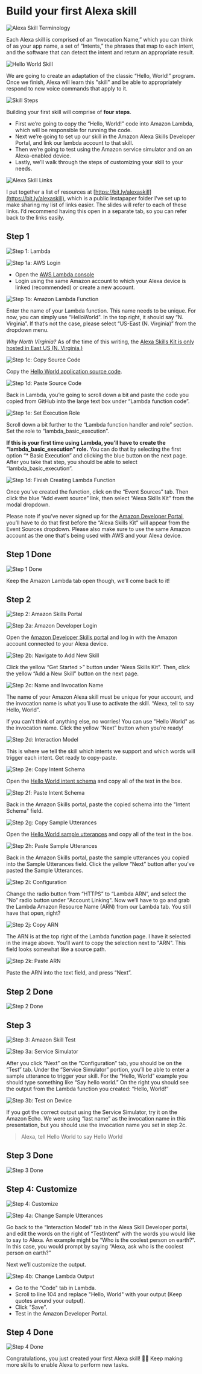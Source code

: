 # Build your first Alexa skill

![Alexa Skill Terminology](https://cdn-images-1.medium.com/max/1200/1*E3155-o18xfC9hVHCriTbQ.png)

Each Alexa skill is comprised of an “Invocation Name,” which you can think of as your app name, a set of “Intents,” the phrases that map to each intent, and the software that can detect the intent and return an appropriate result.

![Hello World Skill](https://cdn-images-1.medium.com/max/1200/1*BzP-MbBpdiNouIdHIL02Cg.png)

We are going to create an adaptation of the classic “Hello, World!” program. Once we finish, Alexa will learn this "skill" and be able to appropriately respond to new voice commands that apply to it.

![Skill Steps](https://cdn-images-1.medium.com/max/1200/1*24YIKOd6a88tep2No3j2bA.png)

Building your first skill will comprise of **four steps**. 

+ First we’re going to copy the “Hello, World!” code into Amazon Lambda, which will be responsible for running the code. 
+ Next we’re going to set up our skill in the Amazon Alexa Skills Developer Portal, and link our lambda account to that skill. 
+ Then we’re going to test using the Amazon service simulator and on an Alexa-enabled device. 
+ Lastly, we’ll walk through the steps of customizing your skill to your needs.

![Alexa Skill Links](https://cdn-images-1.medium.com/max/1200/1*yfcCpuXFFdiZN35T5CLP5g.png)

I put together a list of resources at [https://bit.ly/alexaskill](https://bit.ly/alexaskill), which is a public Instapaper folder I've set up to make sharing my list of links easier. The slides will refer to each of these links. I’d recommend having this open in a separate tab, so you can refer back to the links easily.

## Step 1

![Step 1: Lambda](https://cdn-images-1.medium.com/max/1200/1*xp0LoXq9DA80M2jQDZwkEA.png)

![Step 1a: AWS Login](https://cdn-images-1.medium.com/max/1200/1*_FESNc05l3WFlfdrPwa3Cw.png)

* Open the [AWS Lambda console](https://console.aws.amazon.com/lambda/home?region=us-east-1#/create?step=2)
* Login using the same Amazon account to which your Alexa device is linked (recommended) or create a new account. 

![Step 1b: Amazon Lambda Function](https://cdn-images-1.medium.com/max/800/1*JVW4EmIx2xKnx6aYXqoJMg.png)

Enter the name of your Lambda function. This name needs to be unique. For now, you can simply use “HelloWorld". In the top right, it should say “N. Virginia”. If that’s not the case, please select “US-East (N. Virginia)” from the dropdown menu. 

*Why North Virginia?* As of the time of this writing, the [Alexa Skills Kit is only hosted in East US (N. Virginia.)](https://developer.amazon.com/public/solutions/alexa/alexa-skills-kit/docs/developing-an-alexa-skill-as-a-lambda-function)

![Step 1c: Copy Source Code](https://cdn-images-1.medium.com/max/800/1*TCQhZoLBJtDKdrpMBLxyUA.png)

Copy the [Hello World application source code](https://github.com/Donohue/alexa/blob/master/src/index.js).

![Step 1d: Paste Source Code](https://cdn-images-1.medium.com/max/1200/1*tVBGkuBWAk-wis-PAk07rg.png)

Back in Lambda, you’re going to scroll down a bit and paste the code you copied from GitHub into the large text box under “Lambda function code”.

![Step 1e: Set Execution Role](https://cdn-images-1.medium.com/max/1200/1*gXwTF9sNj_7L-45d8haE8A.png)

Scroll down a bit further to the “Lambda function handler and role” section. Set the role to “lambda\_basic\_execution”. 

**If this is your first time using Lambda, you’ll have to create the “lambda\_basic\_execution” role.** You can do that by selecting the first option “* Basic Execution” and clicking the blue button on the next page. After you take that step, you should be able to select “lambda\_basic\_execution”.


![Step 1d: Finish Creating Lambda Function](https://cdn-images-1.medium.com/max/1200/1*C36HxbtFT3lF9pFmv3JmDQ.png)

Once you’ve created the function, click on the “Event Sources” tab. Then click the blue “Add event source” link, then select “Alexa Skills Kit” from the modal dropdown.

Please note if you’ve never signed up for the [Amazon Developer Portal](https://developer.amazon.com/edw/home.html#/skills/list), you’ll have to do that first before the “Alexa Skills Kit” will appear from the Event Sources dropdown. Please also make sure to use the same Amazon account as the one that's being used with AWS and your Alexa device.

## Step 1 Done

![Step 1 Done](https://cdn-images-1.medium.com/max/800/1*WXBkb3sWDvcw6ifyzvrItQ.gif)

Keep the Amazon Lambda tab open though, we’ll come back to it!

## Step 2

![Step 2: Amazon Skills Portal](https://cdn-images-1.medium.com/max/800/1*fLVUygy4wQszmxRPS5PWHA.png)

![Step 2a: Amazon Developer Login](https://cdn-images-1.medium.com/max/800/1*hGmDXfH3F2mKH6gIkCPZXA.png)

Open the [Amazon Developer Skills portal](https://developer.amazon.com/edw/home.html#/skills/list) and log in with the Amazon account connected to your Alexa device.

![Step 2b: Navigate to Add New Skill](https://cdn-images-1.medium.com/max/800/1*MqUtpDDSsBTUuysjBier_A.png)

Click the yellow “Get Started >” button under “Alexa Skills Kit”. Then, click the yellow “Add a New Skill” button on the next page.

![Step 2c: Name and Invocation Name](https://cdn-images-1.medium.com/max/800/1*7S6kAmf6jLZ7_8RaOZhs4Q.png)

The name of your Amazon Alexa skill must be unique for your account, and the invocation name is what you’ll use to activate the skill. “Alexa, tell <invocation name> to say Hello, World”. 

If you can't think of anything else, no worries! You can use "Hello World" as the invocation name. Click the yellow “Next” button when you’re ready!

![Step 2d: Interaction Model](https://cdn-images-1.medium.com/max/1200/1*iXt3o6KxIZ-wdrRfi4aHpA.png)

This is where we tell the skill which intents we support and which words will trigger each intent. Get ready to copy-paste.

![Step 2e: Copy Intent Schema](https://cdn-images-1.medium.com/max/800/1*Di-Zf3m1N0AWiHKXIpuqPg.png)

Open the [Hello World intent schema](https://github.com/Donohue/alexa/blob/master/speechAssets/IntentSchema.json) and copy all of the text in the box.

![Step 2f: Paste Intent Schema](https://cdn-images-1.medium.com/max/1200/1*eBNZPWCWbasqh7H64sAGWQ.png)

Back in the Amazon Skills portal, paste the copied schema into the "Intent Schema" field.

![Step 2g: Copy Sample Utterances](https://cdn-images-1.medium.com/max/800/1*ob0OlUPBdm8svBKhUFCdnA.png)

Open the [Hello World sample utterances](https://github.com/Donohue/alexa/blob/master/speechAssets/SampleUtterances.txt) and copy all of the text in the box.

![Step 2h: Paste Sample Utterances](https://cdn-images-1.medium.com/max/1200/1*DFmTpNRTDYFaox3JqVGnQw.png)

Back in the Amazon Skills portal, paste the sample utterances you copied into the Sample Utterances field. Click the yellow “Next” button after you’ve pasted the Sample Utterances.

![Step 2i: Configuration](https://cdn-images-1.medium.com/max/1200/1*HKEFi0ievrGYBnoG0jBNMA.png)

Change the radio button from “HTTPS” to “Lambda ARN”, and select the “No” radio button under "Account Linking". Now we’ll have to go and grab the Lambda Amazon Resource Name (ARN) from our Lambda tab. You still have that open, right?

![Step 2j: Copy ARN](https://cdn-images-1.medium.com/max/800/1*yodxeQKrYjxxh26txdKtKg.png)

The ARN is at the top right of the Lambda function page. I have it selected in the image above. You’ll want to copy the selection next to "ARN". This field looks somewhat like a source path.

![Step 2k: Paste ARN](https://cdn-images-1.medium.com/max/800/1*iJHo8qnBQb__hbQL0ro7lA.png)

Paste the ARN into the text field, and press “Next”.

## Step 2 Done

![Step 2 Done](https://cdn-images-1.medium.com/max/800/1*npQAFDyVe3nr1v8x3MCW7A.gif)

## Step 3

![Step 3: Amazon Skill Test](https://cdn-images-1.medium.com/max/800/1*EQPNZwXv_8QO6_cvs3kiXA.png)

![Step 3a: Service Simulator](https://cdn-images-1.medium.com/max/800/1*web80Yh6h15z3Psxa2VL3g.png)

After you click “Next” on the “Configuration” tab, you should be on the “Test” tab. Under the “Service Simulator” portion, you’ll be able to enter a sample utterance to trigger your skill. For the “Hello, World” example you should type something like “Say hello world.” On the right you should see the output from the Lambda function you created: “Hello, World!”

![Step 3b: Test on Device](https://cdn-images-1.medium.com/max/800/1*XC3Eqp55G1VIXV5IAx3KBQ.png)

If you got the correct output using the Service Simulator, try it on the Amazon Echo. We were using “last name” as the invocation name in this presentation, but you should use the invocation name you set in step 2c.

> Alexa, tell Hello World to say Hello World

## Step 3 Done

![Step 3 Done](https://cdn-images-1.medium.com/max/800/1*dsYNwEAIA57WXUbAMmYxLQ.gif)

## Step 4: Customize

![Step 4: Customize](https://cdn-images-1.medium.com/max/800/1*8tYf2HJDh9k-0F43bn-oLA.png)

![Step 4a: Change Sample Utterances](https://cdn-images-1.medium.com/max/800/1*DWJUFWqGUSxekLk9xOf7BQ.png)

Go back to the “Interaction Model” tab in the Alexa Skill Developer portal, and edit the words on the right of “TestIntent” with the words you would like to say to Alexa. An example might be “Who is the coolest person on earth?”. In this case, you would prompt by saying “Alexa, ask <invocation name> who is the coolest person on earth?” 

Next we’ll customize the output.

![Step 4b: Change Lambda Output](https://cdn-images-1.medium.com/max/800/1*12QfN7P6jHdXpSBo0WEJ1w.png)

* Go to the "Code" tab in Lambda.
* Scroll to line 104 and replace "Hello, World" with your output (Keep quotes around your output).
* Click "Save".
* Test in the Amazon Developer Portal.

## Step 4 Done

![Step 4 Done](https://cdn-images-1.medium.com/max/800/1*KdfqphskuVljnRPIgB3q8w.gif)

Congratulations, you just created your first Alexa skill! 👏👏 Keep making more skills to enable Alexa to perform new tasks.


